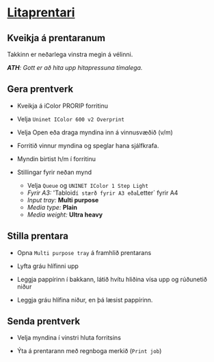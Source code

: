 # [Litaprentari](https://www.icolorprint.com/products/icolor600)

## Kveikja á prentaranum

Takkinn er neðarlega vinstra megin á vélinni.

***ATH**: Gott er að hita upp hitapressuna tímalega.* 

## Gera prentverk

- Kveikja á iColor PRORIP forritinu

- Velja `Uninet IColor 600 v2 Overprint`

- Velja Open eða draga myndina inn á vinnusvæðið (v/m)

- Forritið vinnur myndina og speglar hana sjálfkrafa.

- Myndin birtist h/m í forritinu

- Stillingar fyrir neðan mynd
    - Velja `Queue` og `UNINET IColor 1 Step Light`
    - *Fyrir A3:*     'Tabloid` í stærð fyrir A3 eða `Letter` fyrir A4
    - *Input tray:*   **Multi purpose**
    - *Media type:*   **Plain**
    - *Media weight:* **Ultra heavy**

## Stilla prentara

- Opna `Multi purpose tray` á framhlið prentarans

- Lyfta gráu hlífinni upp

- Leggja pappírinn í bakkann, látið hvítu hliðina vísa upp og rúðunetið niður

- Leggja gráu hlífina niður, en þá læsist pappírinn.

## Senda prentverk

- Velja myndina í vinstri hluta forritsins

- Ýta á prentarann með regnboga merkið (`Print job`)

